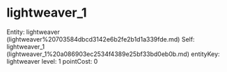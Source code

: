 # lightweaver_1

Entity: lightweaver (lightweaver%20703584dbcd3142e6b2fe2b1d1a339fde.md)
Self: lightweaver_1 (lightweaver_1%20a086903ec2534f4389e25bf33bd0eb0b.md)
entityKey: lightweaver
level: 1
pointCost: 0